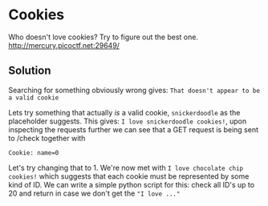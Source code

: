 # Cookies

Who doesn't love cookies? Try to figure out the best one. http://mercury.picoctf.net:29649/

## Solution

Searching for something obviously wrong gives: ```That doesn't appear to be a valid cookie```

Lets try something that actually *is* a valid cookie, ```snickerdoodle``` as the placeholder suggests. This gives: ```I love snickerdoodle cookies!```, upon inspecting the requests further we can see that a GET request is being sent to /check together with

```
Cookie: name=0
```

Let's try changing that to 1. We're now met with ```I love chocolate chip cookies!``` which suggests that each cookie must be represented by some kind of ID. We can write a simple python script for this: check all ID's up to 20 and return in case we don't get the ```"I love ..."``` 